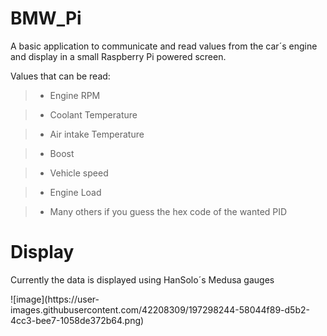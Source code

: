 # BMW_Pi

<p>A basic application to communicate and read values from the car´s engine and display in a small Raspberry Pi powered screen.</p>

Values that can be read:

> - Engine RPM

> - Coolant Temperature

> - Air intake Temperature

> - Boost

> - Vehicle speed

> - Engine Load

> - Many others if you guess the hex code of the wanted PID

# Display

<p>Currently the data is displayed using HanSolo´s Medusa gauges</p> 
![image](https://user-images.githubusercontent.com/42208309/197298244-58044f89-d5b2-4cc3-bee7-1058de372b64.png)
